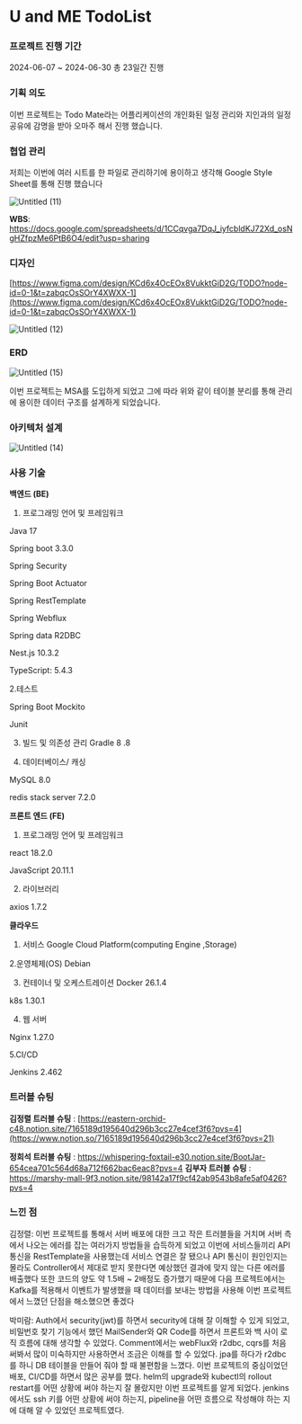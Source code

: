 # U and ME TodoList

### 프로젝트 진행 기간

2024-06-07 ~ 2024-06-30 총 23일간 진행

### 기획 의도

이번 프로젝트는 Todo Mate라는 어플리케이션의 개인화된 일정 관리와 지인과의 일정 공유에 감명을 받아 오마주 해서 진행 했습니다.

### **협업 관리**

저희는 이번에 여러 시트를 한 파일로 관리하기에 용이하고 생각해 Google Style Sheet를 통해 진행 했습니다 

![Untitled (11)](https://github.com/encore-full-stack-5/bootjar_TODO_FE/assets/90687921/08ebcff6-1b1d-43ab-9194-db2f5aeb0705)

**WBS**: https://docs.google.com/spreadsheets/d/1CCqvga7DqJ_iyfcbldKJ72Xd_osNgHZfpzMe6PtB6O4/edit?usp=sharing

### 디자인

[https://www.figma.com/design/KCd6x4OcEOx8VukktGiD2G/TODO?node-id=0-1&t=zabqcOsSOrY4XWXX-1](https://www.figma.com/design/KCd6x4OcEOx8VukktGiD2G/TODO?node-id=0-1&t=zabqcOsSOrY4XWXX-1)

![Untitled (12)](https://github.com/encore-full-stack-5/bootjar_TODO_FE/assets/90687921/de776345-61b0-408b-94e3-15dd3d2acf59)
### ERD

![Untitled (15)](https://github.com/encore-full-stack-5/bootjar_TODO_FE/assets/90687921/70f3575f-ddd5-48ae-bc56-4c8cbf601b7a)

이번 프로젝트는 MSA를 도입하게 되었고 그에 따라 위와 같이 테이블 분리를 통해 관리에 용이한 데이터 구조를 설계하게 되었습니다.

### 아키텍처 설계

![Untitled (14)](https://github.com/encore-full-stack-5/bootjar_TODO_FE/assets/90687921/9784fee0-9f0f-4277-a6a9-8f44f447a1d5)
### 사용 기술

**백엔드 (BE)**
1. 프로그래밍 언어 및 프레임워크

Java 17

Spring boot 3.3.0

Spring Security

Spring Boot Actuator

Spring RestTemplate

Spring Webflux

Spring data R2DBC

Nest.js 10.3.2

TypeScript: 5.4.3

2.테스트

Spring Boot  Mockito

Junit

3. 빌드 및 의존성 관리
Gradle 8 .8

4. 데이터베이스/ 캐싱

MySQL 8.0

redis stack server 7.2.0

**프론트 엔드 (FE)**
1. 프로그래밍 언어 및 프레임워크

react  18.2.0

JavaScript 20.11.1

2. 라이브러리
   
axios  1.7.2

**클라우드**
1. 서비스
Google Cloud  Platform(computing Engine ,Storage)

2.운영체제(OS)
Debian

3. 컨테이너 및 오케스트레이션
Docker 26.1.4

k8s 1.30.1

4. 웹 서버

Nginx 1.27.0

5.CI/CD

Jenkins 2.462

### 트러블 슈팅

**김정렬 트러블 슈팅** : [https://eastern-orchid-c48.notion.site/7165189d195640d296b3cc27e4cef3f6?pvs=4](https://www.notion.so/7165189d195640d296b3cc27e4cef3f6?pvs=21)

**정희석 트러블 슈팅** : https://whispering-foxtail-e30.notion.site/BootJar-654cea701c564d68a712f662bac6eac8?pvs=4
**김부자 트러블 슈팅** : https://marshy-mall-9f3.notion.site/98142a17f9cf42ab9543b8afe5af0426?pvs=4


### 느낀 점
김정렬: 이번 프로젝트를 통해서 서버 배포에 대한 크고 작은 트러블들을 거치며 서버 측에서 나오는 에러를 잡는 여러가지 방법들을 습득하게 되었고 이번에 서비스들끼리 API 통신을 RestTemplate을 사용했는데 서비스 연결은 잘 됐으나 API 통신이 원인인지는 몰라도 Controller에서 제대로 받지 못한다면 예상했던 결과에 맞지 않는 다른 에러를 배출했다 또한 코드의 양도 약 1.5배 ~ 2배정도 증가했기 때문에 다음 프로젝트에서는 Kafka를 적용해서 이벤트가 발생했을 때 데이터를 보내는 방법을 사용해 이번 프로젝트에서 느꼈던 단점을 해소했으면 좋겠다

박미람: Auth에서 security(jwt)를 하면서  security에 대해 잘 이해할 수 있게 되었고, 비밀번호 찾기 기능에서 했던 MailSender와 QR Code를 하면서 프론트와 백 사이 로직 흐름에 대해 생각할 수 있었다.
Comment에서는 webFlux와 r2dbc, cqrs를 처음 써봐서 많이 미숙하지만  사용하면서 조금은 이해를 할 수 있었다. jpa를 하다가 r2dbc를 하니 DB 테이블을 만들어 줘야 할 때 불편함을 느꼈다.
이번 프로젝트의 중심이었던 배포, CI/CD를 하면서 많은 공부를 했다. helm의 upgrade와 kubectl의 rollout restart를 어떤 상황에 써야 하는지 잘 몰랐지만 이번 프로젝트를 알게 되었다. jenkins에서도 ssh 키를 어떤 상황에 써야 하는지, pipeline을 어떤 흐름으로 작성해야 하는 지에 대해 알 수 있었던 프로젝트였다.
